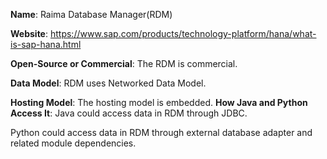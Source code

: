 **Name**: Raima Database Manager(RDM)

**Website**: https://www.sap.com/products/technology-platform/hana/what-is-sap-hana.html

**Open-Source or Commercial**:
The RDM is commercial.

**Data Model**: RDM uses Networked Data Model.

**Hosting Model**: The hosting model is embedded.
**How Java and Python Access It**:
Java could access data in RDM through JDBC.

Python could access data in RDM through external database adapter and related module dependencies.
